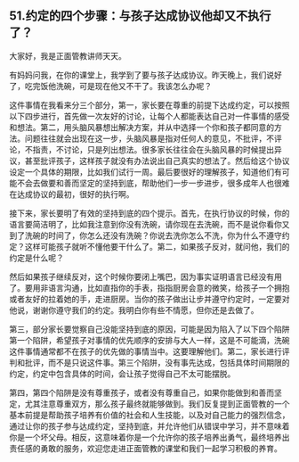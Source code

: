 ## 51.约定的四个步骤：与孩子达成协议他却又不执行了？
大家好，我是正面管教讲师天天。


有妈妈问我，在你的课堂上，我学到了要与孩子达成协议。昨天晚上，我们说好了，吃完饭他洗碗，可是现在他又不干了。我该怎么办呢？


这件事情在我看来分三个部分，第一，家长要在尊重的前提下达成约定，可以按照以下四步进行，首先做一次友好的讨论，让每个人都能表达自己对一件事情的感受和想法。第二，用头脑风暴想出解决方案，并从中选择一个你和孩子都同意的方法。问题往往就会出现在这一步，头脑风暴是指对任何人的意见，不批评，不评论，不指责，不讨论，只是列出想法。很多家长往往会在头脑风暴的时候提出异议，甚至批评孩子，这样孩子就没有办法说出自己真实的想法了。然后给这个协议设定一个具体的期限，比如我们试行一周。最后要很好的理解孩子，知道他们有可能不会去做要和善而坚定的坚持到底，帮助他们一步一步进步，很多成年人也很难在达成协议的最初，很好的执行啊。


接下来，家长要明了有效的坚持到底的四个提示。首先，在执行协议的时候，你的语言要简洁明了，比如我注意到你没有洗碗，请你现在去洗碗，而不是说你看你又到了洗碗的时间了，你怎么还没有洗碗？你说去洗你怎么不洗，你为什么不遵守约定？这样可能孩子就听不懂他要干什么了。第二，如果孩子反对，就问他，我们的约定是什么呢？


然后如果孩子继续反对，这个时候你要闭上嘴巴，因为事实证明语言已经没有用了。要用非语言沟通，比如直指你的手表，指指厨房会意的微笑，给孩子一个拥抱或者友好的拉着她的手，走进厨房。当你的孩子做出让步并遵守约定时，一定要对他说，谢谢你遵守我们的约定。我明白你有些不情愿，但你还是去做了。


第三，部分家长要觉察自己没能坚持到底的原因，可能是因为陷入了以下四个陷阱第一个陷阱，希望孩子对事情的优先顺序的安排与大人一样，这是不可能滴，洗碗这件事情通常都不在孩子的优先做的事情当中。这要理解他们。第二，家长进行评判和批评，而不是只说这件事。第三个陷阱，没有事先达成，包括具体时间期限的约定，约定中包含具体的时间，会让孩子觉得自己不太可能摆脱。


第四，第四个陷阱是没有尊重孩子，或者没有尊重自己，如果你能做到和善而坚定，尤其注意尊重双方，那么孩子最终就能够做到。我们反复提到正面管教的一个基本前提是帮助孩子培养有价值的社会和人生技能，以及对自己能力的强烈信念，通过让你的孩子参与达成约定，坚持到底，并允许他们从错误中学习，并不意味着你是一个坏父母。相反，这意味着你是一个允许你的孩子培养出勇气，最终培养出责任感的勇敢的服务，欢迎您走进正面管教的课堂和我们一起学习积极的养育。

